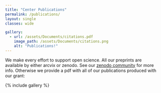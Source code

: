 ```yaml
---
title: "Center Publications"
permalink: /publications/
layout: single
classes: wide

gallery:
  - url: /assets/Documents/citations.pdf
    image_path: /assets/Documents/citations.png
    alt: "Publications!"
---
```


We make every effort to support open science. All our preprints are available by either arcvix or zenodo. See our [zenodo community](https://zenodo.org/communities/cement/?page=1&size=20) for more info. Otherwise we provide a pdf with all of our publications produced with our grant:

{% include gallery %}